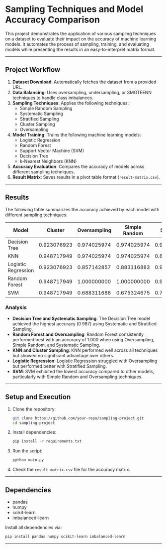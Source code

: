 # Sampling Techniques and Model Accuracy Comparison

This project demonstrates the application of various sampling techniques on a dataset to evaluate their impact on the accuracy of machine learning models. It automates the process of sampling, training, and evaluating models while presenting the results in an easy-to-interpret matrix format.

---

## Project Workflow

1. **Dataset Download**: Automatically fetches the dataset from a provided URL.
2. **Data Balancing**: Uses oversampling, undersampling, or SMOTEENN techniques to handle class imbalances.
3. **Sampling Techniques**: Applies the following techniques:
   - Simple Random Sampling
   - Systematic Sampling
   - Stratified Sampling
   - Cluster Sampling
   - Oversampling
4. **Model Training**: Trains the following machine learning models:
   - Logistic Regression
   - Random Forest
   - Support Vector Machine (SVM)
   - Decision Tree
   - k-Nearest Neighbors (KNN)
5. **Accuracy Evaluation**: Compares the accuracy of models across different sampling techniques.
6. **Result Matrix**: Saves results in a pivot table format (`result-matrix.csv`).

---

## Results

The following table summarizes the accuracy achieved by each model with different sampling techniques:

| Model               | Cluster     | Oversampling | Simple Random | Stratified  | Systematic  |
| ------------------- | ----------- | ------------ | ------------- | ----------- | ----------- |
| Decision Tree       | 0.923076923 | 0.974025974  | 0.974025974   | 0.987012987 | 0.987012987 |
| KNN                 | 0.948717949 | 0.974025974  | 0.974025974   | 0.896103896 | 0.935064935 |
| Logistic Regression | 0.923076923 | 0.857142857  | 0.883116883   | 0.909090909 | 0.896103896 |
| Random Forest       | 0.948717949 | 1.000000000  | 1.000000000   | 0.987012987 | 1.000000000 |
| SVM                 | 0.948717949 | 0.688311688  | 0.675324675   | 0.740259740 | 0.805194805 |

### Analysis

- **Decision Tree and Systematic Sampling**: The Decision Tree model achieved the highest accuracy (0.987) using Systematic and Stratified Sampling.
- **Random Forest and Oversampling**: Random Forest consistently performed best with an accuracy of 1.000 when using Oversampling, Simple Random, and Systematic Sampling.
- **KNN and Cluster Sampling**: KNN performed well across all techniques but showed no significant advantage over others.
- **Logistic Regression**: Logistic Regression struggled with Oversampling but performed better with Stratified Sampling.
- **SVM**: SVM exhibited the lowest accuracy compared to other models, particularly with Simple Random and Oversampling techniques.

---

## Setup and Execution

1. Clone the repository:
   ```bash
   git clone https://github.com/your-repo/sampling-project.git
   cd sampling-project
   ```
2. Install dependencies:
   ```bash
   pip install -r requirements.txt
   ```
3. Run the script:
   ```bash
   python main.py
   ```
4. Check the `result-matrix.csv` file for the accuracy matrix.

---

## Dependencies

- pandas
- numpy
- scikit-learn
- imbalanced-learn

Install all dependencies via:

```bash
pip install pandas numpy scikit-learn imbalanced-learn
```

---
